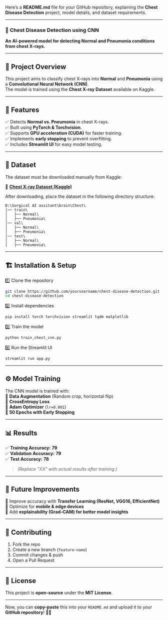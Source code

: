 Here’s a **README.md** file for your GitHub repository, explaining the **Chest Disease Detection** project, model details, and dataset requirements.  

---

### 🏥 **Chest Disease Detection using CNN**
**An AI-powered model for detecting Normal and Pneumonia conditions from chest X-rays.**  

---

## 🚀 **Project Overview**
This project aims to classify chest X-rays into **Normal** and **Pneumonia** using a **Convolutional Neural Network (CNN)**.  
The model is trained using the **Chest X-ray Dataset** available on Kaggle.  

---

## 📌 **Features**
✅ Detects **Normal vs. Pneumonia** in chest X-rays.  
✅ Built using **PyTorch & Torchvision**.  
✅ Supports **GPU acceleration (CUDA)** for faster training.  
✅ Implements **early stopping** to prevent overfitting.  
✅ Includes **Streamlit UI** for easy model testing.  

---

## 📂 **Dataset**
The dataset must be downloaded manually from Kaggle:  

🔗 **[Chest X-ray Dataset (Kaggle)](https://www.kaggle.com/datasets/paultimothymooney/chest-xray-pneumonia)**  

After downloading, place the dataset in the following directory structure:  

```
D:\Surgical AI assitant\brain\Chest\
│── train\
│   ├── Normal\
│   ├── Pneumonia\
│── val\
│   ├── Normal\
│   ├── Pneumonia\
│── test\
│   ├── Normal\
│   ├── Pneumonia\
```

---

## 🏗 **Installation & Setup**
1️⃣ Clone the repository  
```bash
git clone https://github.com/yourusername/chest-disease-detection.git
cd chest-disease-detection
```
2️⃣ Install dependencies  
```bash
pip install torch torchvision streamlit tqdm matplotlib
```
3️⃣ Train the model  
```bash
python train_chest_cnn.py
```
4️⃣ Run the Streamlit UI  
```bash
streamlit run app.py
```

---

## ⚙ **Model Training**
The CNN model is trained with:  
📌 **Data Augmentation** (Random crop, horizontal flip)  
📌 **CrossEntropy Loss**  
📌 **Adam Optimizer** (`lr=0.001`)  
📌 **50 Epochs with Early Stopping**  

---

## 📊 **Results**
✅ **Training Accuracy:** **79**  
✅ **Validation Accuracy:** **79**  
✅ **Test Accuracy:** **78**  

> *(Replace "XX" with actual results after training.)*  

---

## 🎯 **Future Improvements**
🔹 Improve accuracy with **Transfer Learning (ResNet, VGG16, EfficientNet)**  
🔹 Optimize for **mobile & edge devices**  
🔹 Add **explainability (Grad-CAM) for better model insights**  

---

## 🤝 **Contributing**
1. Fork the repo  
2. Create a new branch (`feature-name`)  
3. Commit changes & push  
4. Open a Pull Request  

---

## 📜 **License**
This project is **open-source** under the **MIT License**.  

---

Now, you can **copy-paste** this into your `README.md` and upload it to your **GitHub repository**! 🎯🚀
